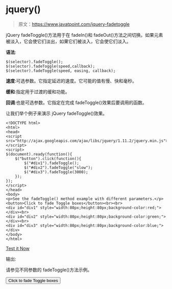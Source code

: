 # jquery()

> 原文：<https://www.javatpoint.com/jquery-fadetoggle>

jQuery fadeToggle()方法用于在 fadeIn()和 fadeOut()方法之间切换。如果元素被淡入，它会使它们淡出，如果它们被淡入，它会使它们淡入。

**语法**:

```
$(selector).fadeToggle();
$(selector).fadeToggle(speed,callback); 
$(selector).fadeToggle(speed, easing, callback);

```

**速度**:可选参数。它指定延迟的速度。它可能的值有慢、快和毫秒。

**缓和**:指定用于过渡的缓和功能。

**回调**:也是可选参数。它指定在完成 fadeToggle()效果后要调用的函数。

让我们举个例子来演示 jQuery fadeToggle()效果。

```
<!DOCTYPE html>
<html>
<head>
<script src="http://ajax.googleapis.com/ajax/libs/jquery/1.11.2/jquery.min.js"></script>
<script>
$(document).ready(function(){
    $("button").click(function(){
        $("#div1").fadeToggle();
        $("#div2").fadeToggle("slow");
        $("#div3").fadeToggle(3000);
    });
});
</script>
</head>
<body>
<p>See the fadeToggle() method example with different parameters.</p>
<button>Click to fade Toggle boxes</button><br><br>
<div id="div1" style="width:80px;height:80px;background-color:red;"></div><br>
<div id="div2" style="width:80px;height:80px;background-color:green;"></div><br>
<div id="div3" style="width:80px;height:80px;background-color:blue;"></div>
</body>
</html> 

```

[Test it Now](https://www.javatpoint.com/oprweb/test.jsp?filename=jqueryfadetoggle1)

输出:

请参见不同参数的 fadeToggle()方法示例。

<button class="b1">Click to fade Toggle boxes</button>